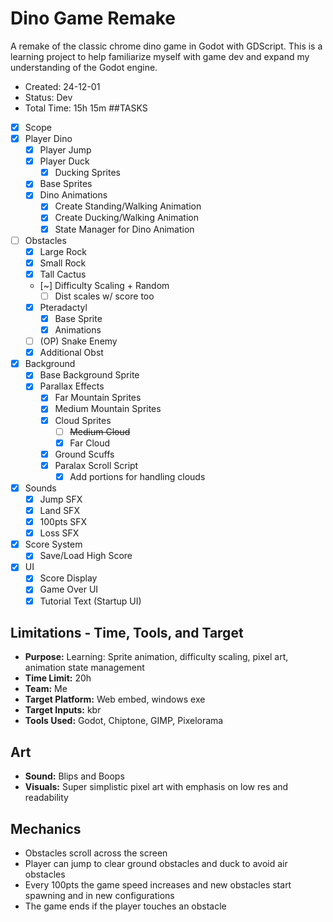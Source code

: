 # Dino Game Remake
A remake of the classic chrome dino game in Godot with GDScript. This is a learning project to help familiarize myself with game dev and expand my understanding of the Godot engine.

- Created: 24-12-01
- Status: Dev
- Total Time: 15h 15m
##TASKS
- [x] Scope
- [x] Player Dino
	- [x] Player Jump
	- [x] Player Duck
		-[x] Ducking Sprites
	- [x] Base Sprites
	- [x] Dino Animations
		- [x] Create Standing/Walking Animation
		- [x] Create Ducking/Walking Animation
		- [x] State Manager for Dino Animation
- [ ] Obstacles
	- [x] Large Rock
	- [x] Small Rock
	- [x] Tall Cactus
	- [~] Difficulty Scaling + Random
		- [ ] Dist scales w/ score too
	- [x] Pteradactyl
		- [x] Base Sprite
		- [x] Animations
	- [ ] (OP) Snake Enemy
	- [x] Additional Obst
- [x] Background 
  - [x] Base Background Sprite
  - [x] Parallax Effects
	- [x] Far Mountain Sprites
	- [x] Medium Mountain Sprites
	- [x] Cloud Sprites
		- [ ] ~~Medium Cloud~~
		- [x] Far Cloud
	- [x] Ground Scuffs
	- [x] Paralax Scroll Script
		- [x] Add portions for handling clouds
- [x] Sounds
	- [x] Jump SFX
	- [x] Land SFX
	- [x] 100pts SFX
	- [x] Loss SFX
- [x] Score System
	- [x] Save/Load High Score
- [x] UI
	- [x] Score Display
	- [x] Game Over UI
	- [x] Tutorial Text (Startup UI)

## Limitations - Time, Tools, and Target
- **Purpose:** Learning: Sprite animation, difficulty scaling, pixel art, animation state management
- **Time Limit:** 20h
- **Team:** Me
- **Target Platform:** Web embed, windows exe
- **Target Inputs:** kbr
- **Tools Used:** Godot, Chiptone, GIMP, Pixelorama
## Art
- **Sound:** Blips and Boops
- **Visuals:** Super simplistic pixel art with emphasis on low res and readability
## Mechanics
- Obstacles scroll across the screen
- Player can jump to clear ground obstacles and duck to avoid air obstacles
- Every 100pts the game speed increases and new obstacles start spawning and in new configurations
- The game ends if the player touches an obstacle
